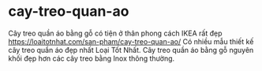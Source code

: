 # cay-treo-quan-ao
Cây treo quần áo bằng gỗ có tiện ở thân phong cách IKEA rất đẹp https://loaitotnhat.com/san-pham/cay-treo-quan-ao/ Có nhiều mẫu thiết kế cây treo quần áo đẹp nhất
Loại Tốt Nhất. Cây treo quần áo bằng gỗ nguyên khối đẹp hơn các cây treo bằng Inox thông thường.

